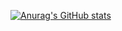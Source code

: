 <!--
### Hi there 👋


**postpone-jin/postpone-jin** is a ✨ _special_ ✨ repository because its `README.md` (this file) appears on your GitHub profile.

Here are some ideas to get you started:

- 🔭 I’m currently working on ...
- 🌱 I’m currently learning ...
- 👯 I’m looking to collaborate on ...
- 🤔 I’m looking for help with ...
- 💬 Ask me about ...
- 📫 How to reach me: ...
- 😄 Pronouns: ...
- ⚡ Fun fact: ...


[![Readme Card](https://github-readme-stats.vercel.app/api/pin/?username=postpone-jin&repo=clean-code)](https://github.com/postpone-jin/clean-code)
[![Readme Card](https://github-readme-stats.vercel.app/api/pin/?username=postpone-jin&repo=standard-of-java-3)](https://github.com/postpone-jin/standard-of-java-3)
[![Readme Card](https://github-readme-stats.vercel.app/api/pin/?username=postpone-jin&repo=algorithm)](https://github.com/postpone-jin/algorithm)
[![Readme Card](https://github-readme-stats.vercel.app/api/pin/?username=postpone-jin&repo=team4-project-3)](https://github.com/postpone-jin/team4-project-3)
[![Readme Card](https://github-readme-stats.vercel.app/api/pin/?username=postpone-jin&repo=board-service)](https://github.com/postpone-jin/board-service)
[![Readme Card](https://github-readme-stats.vercel.app/api/pin/?username=postpone-jin&repo=simple-sns-service)](https://github.com/postpone-jin/simple-sns-service)

-->

[![Anurag's GitHub stats](https://github-readme-stats.vercel.app/api?username=postpone-jin&count_private=true&show_icons=true)](https://github.com/anuraghazra/github-readme-stats)
